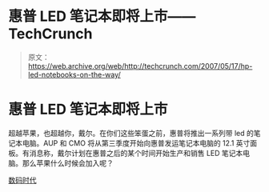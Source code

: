# 惠普 LED 笔记本即将上市——TechCrunch

> 原文：<https://web.archive.org/web/http://techcrunch.com/2007/05/17/hp-led-notebooks-on-the-way/>

# 惠普 LED 笔记本即将上市

超越苹果，也超越你，戴尔。在你们这些笨蛋之前，惠普将推出一系列带 led 的笔记本电脑。AUP 和 CMO 将从第三季度开始向惠普发运笔记本电脑的 12.1 英寸面板。有消息称，戴尔计划在惠普之后的某个时间开始生产和销售 LED 笔记本电脑。那么苹果什么时候会加入呢？

[数码时代](https://web.archive.org/web/20201202133234/http://www.digitimes.com/news/a20070516PD216.html)